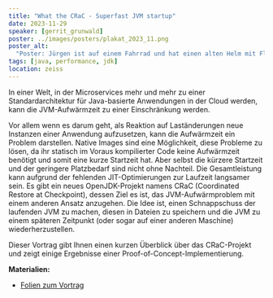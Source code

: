 ```yaml
---
title: "What the CRaC - Superfast JVM startup"
date: 2023-11-29
speaker: [gerrit_grunwald]
poster: ../images/posters/plakat_2023_11.png
poster_alt:
  "Poster: Jürgen ist auf einem Fahrrad und hat einen alten Helm mit Fliegerbrille auf. Man sieht, dass er ziemlich schnell fährt."
tags: [java, performance, jdk]
location: zeiss
---
```


In einer Welt, in der Microservices mehr und mehr zu einer Standardarchitektur für Java-basierte Anwendungen in der
Cloud werden, kann die JVM-Aufwärmzeit zu einer Einschränkung werden.

Vor allem wenn es darum geht, als Reaktion auf Laständerungen neue Instanzen einer Anwendung aufzusetzen, kann die
Aufwärmzeit ein Problem darstellen. Native Images sind eine Möglichkeit, diese Probleme zu lösen, da ihr statisch im
Voraus kompilierter Code keine Aufwärmzeit benötigt und somit eine kurze Startzeit hat. Aber selbst die kürzere
Startzeit und der geringere Platzbedarf sind nicht ohne Nachteil. Die Gesamtleistung kann aufgrund der fehlenden
JIT-Optimierungen zur Laufzeit langsamer sein. Es gibt ein neues OpenJDK-Projekt namens CRaC (Coordinated Restore at
Checkpoint), dessen Ziel es ist, das JVM-Aufwärmproblem mit einem anderen Ansatz anzugehen. Die Idee ist, einen
Schnappschuss der laufenden JVM zu machen, diesen in Dateien zu speichern und die JVM zu einem späteren Zeitpunkt (oder
sogar auf einer anderen Maschine) wiederherzustellen.

Dieser Vortrag gibt Ihnen einen kurzen Überblick über das CRaC-Projekt und zeigt einige Ergebnisse einer
Proof-of-Concept-Implementierung.

**Materialien:**

- [Folien zum Vortrag](/downloads/juggr_What_The_CRaC.pdf)

